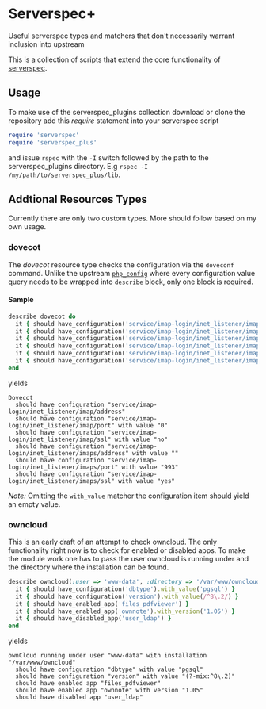 # Serverspec+
Useful serverspec types and matchers that don't necessarily warrant inclusion into upstream

This is a collection of scripts that extend the core functionality of [serverspec](http://serverspec.org).

## Usage
To make use of the serverspec\_plugins collection download or clone the repository add this _require_ statement into your serverspec script

```ruby
require 'serverspec'
require 'serverspec_plus'
```

and issue ```rspec``` with the ```-I``` switch followed by the path to the serverspec\_plugins directory. E.g ```rspec -I /my/path/to/serverspec_plus/lib```.

## Addtional Resources Types
Currently there are only two custom types. More should follow based on my own usage.

### dovecot

The *dovecot* resource type checks the configuration via the ```doveconf``` command. Unlike the upstream [```php_config```](http://serverspec.org/resource_types.html#php_config) where every configuration value query needs to be wrapped into ```describe``` block, only one block is required.

#### Sample

```ruby
describe dovecot do
  it { should have_configuration('service/imap-login/inet_listener/imap/address') }
  it { should have_configuration('service/imap-login/inet_listener/imap/port').with_value(0) }
  it { should have_configuration('service/imap-login/inet_listener/imap/ssl').with_value('no') }
  it { should have_configuration('service/imap-login/inet_listener/imaps/address').with_value('') }
  it { should have_configuration('service/imap-login/inet_listener/imaps/port').with_value(993) }
  it { should have_configuration('service/imap-login/inet_listener/imaps/ssl').with_value('yes') }
end
```

yields


```
Dovecot
  should have configuration "service/imap-login/inet_listener/imap/address"
  should have configuration "service/imap-login/inet_listener/imap/port" with value "0"
  should have configuration "service/imap-login/inet_listener/imap/ssl" with value "no"
  should have configuration "service/imap-login/inet_listener/imaps/address" with value ""
  should have configuration "service/imap-login/inet_listener/imaps/port" with value "993"
  should have configuration "service/imap-login/inet_listener/imaps/ssl" with value "yes"
```

*Note:* Omitting the ```with_value``` matcher the configuration item should yield an empty value.

### owncloud

This is an early draft of an attempt to check owncloud. The only functionality right now is to check for enabled or disabled apps.
To make the module work one has to pass the user owncloud is running under and the directory where the installation can be found.

```ruby
describe owncloud(:user => 'www-data', :directory => '/var/www/owncloud') do
  it { should have_configuration('dbtype').with_value('pgsql') }
  it { should have_configuration('version').with_value(/^8\.2/) }
  it { should have_enabled_app('files_pdfviewer') }
  it { should have_enabled_app('ownnote').with_version('1.05') }
  it { should have_disabled_app('user_ldap') }
end
```

yields

```
ownCloud running under user "www-data" with installation "/var/www/owncloud"
  should have configuration "dbtype" with value "pgsql"
  should have configuration "version" with value "(?-mix:^8\.2)"
  should have enabled app "files_pdfviewer"
  should have enabled app "ownnote" with version "1.05"
  should have disabled app "user_ldap"
```
